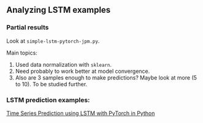 ## Analyzing LSTM examples

### Partial results
Look at `simple-lstm-pytorch-jpm.py`.

Main topics:
1. Used data normalization with `sklearn`.
2. Need probably to work better at model convergence.
3. Also are 3 samples enough to make predictions? Maybe look at more (5 to 10).
To be studied further.

### LSTM prediction examples:
[Time Series Prediction using LSTM with PyTorch in Python][1]


[1]:https://stackabuse.com/time-series-prediction-using-lstm-with-pytorch-in-python/ "Flights LSTM prediction"